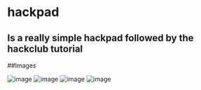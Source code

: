 # hackpad
Is a really simple hackpad followed by the hackclub tutorial
-----------------------------------------------------------------------

##Images

![image](https://github.com/user-attachments/assets/06113bb2-679e-4bcc-8c1b-e5d2a4c81aa0)
![image](https://github.com/user-attachments/assets/c7d267bf-55b0-4347-845a-7ce4f7d103bb)
![image](https://github.com/user-attachments/assets/4b81bbba-2194-4a02-aff3-a2f699a8df42)
![image](https://github.com/user-attachments/assets/9015e3d2-c73d-4586-bc17-0980e1da6b51)




